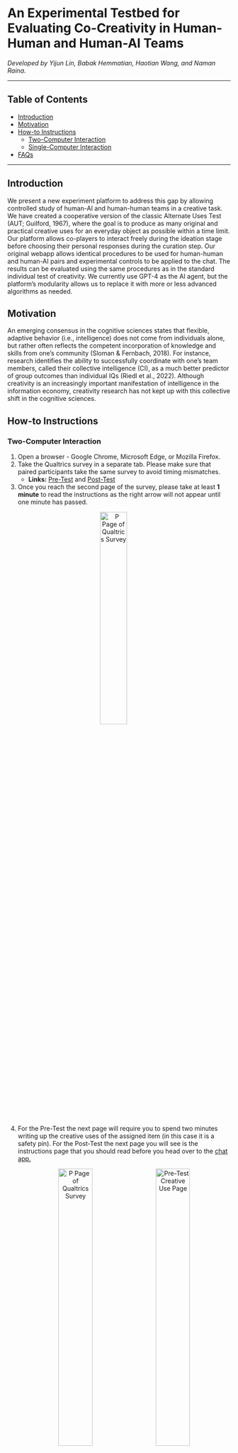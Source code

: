 # An Experimental Testbed for Evaluating Co-Creativity in Human-Human and Human-AI Teams

*Developed by Yijun Lin, Babak Hemmatian, Haotian Wang, and Naman Raina.*

---

## Table of Contents

- [Introduction](#introduction)
- [Motivation](#motivation)
- [How-to Instructions](#how-to-instructions)
  - [Two-Computer Interaction](#two-computer-interaction)
  - [Single-Computer Interaction](#single-computer-interaction)
- [FAQs](#faqs)

---

## Introduction

We present a new experiment platform to address this gap by allowing controlled study of human-AI and human-human teams in a creative task. We have created a cooperative version of the classic Alternate Uses Test (AUT; Guilford, 1967), where the goal is to produce as many original and practical creative uses for an everyday object as possible within a time limit. Our platform allows co-players to interact freely during the ideation stage before choosing their personal responses during the curation step. Our original webapp allows identical procedures to be used for human-human and human-AI pairs and experimental controls to be applied to the chat. The results can be evaluated using the same procedures as in the standard individual test of creativity. We currently use GPT-4 as the AI agent, but the platform’s modularity allows us to replace it with more or less advanced algorithms as needed.

## Motivation

An emerging consensus in the cognitive sciences states that flexible, adaptive behavior (i.e., intelligence) does not come from individuals alone, but rather often reflects the competent incorporation of knowledge and skills from one’s community (Sloman & Fernbach, 2018). For instance, research identifies the ability to successfully coordinate with one’s team members, called their collective intelligence (CI), as a much better predictor of group outcomes than individual IQs (Riedl et al., 2022). Although creativity is an increasingly important manifestation of intelligence in the information economy, creativity research has not kept up with this collective shift in the cognitive sciences.

## How-to Instructions

### Two-Computer Interaction

1. Open a browser - Google Chrome, Microsoft Edge, or Mozilla Firefox.
2. Take the Qualtrics survey in a separate tab. Please make sure that paired participants take the same survey to avoid timing mismatches.
   - **Links:** [Pre-Test](https://illinois.qualtrics.com/jfe/form/SV_eFeqLBEoz6mqcaq) and [Post-Test](https://illinois.qualtrics.com/jfe/form/SV_cNfEeh6SoG0OnnU)
3. Once you reach the second page of the survey, please take at least **1 minute** to read the instructions as the right arrow will not appear until one minute has passed.

<p align="center">
  <img src="content/third_qualtrics_one_minute.png" alt="P Page of Qualtrics Survey" width="35%" style="margin-right: 5%;">
</p>

4. For the Pre-Test the next page will require you to spend two minutes writing up the creative uses of the assigned item (in this case it is a safety pin).
   For the Post-Test the next page you will see is the instructions page that you should read before you head over to the [chat app.](https://aicreativity-frontend.onrender.com)

    <p align="center">
    <img src="content/fourth_qualtrics_pre.png" alt="P Page of Qualtrics Survey" width="40%" style="margin-right: 5%;">
    <img src="content/fifth_qualtrics_pre.png" alt="Pre-Test Creative Use Page" width="40%">
  </p>
  <p align="center">
    <em>Pre Test</em> &nbsp;&nbsp;&nbsp;&nbsp; <em>Post Test</em>
  </p>


5. For the Pre-Test you will see the following page. Please read the instructions **carefully** and use this link for the [chat app.](https://aicreativity-frontend.onrender.com)
For the Post-Test, after you are done with Round 1, please spend 5 minutes writing in detail to answer the prompt below.

   <p align="center">
    <img src="content/fifth_qualtrics_pre.png" alt="P Page of Qualtrics Survey" width="40%" style="margin-right: 5%;">
    <img src="content/sixth_qualtrics_pre.png" alt="Pre-Test Creative Use Page" width="40%">
  </p>
  <p align="center">
    <em>Pre Test</em> &nbsp;&nbsp;&nbsp;&nbsp; <em>Post Test</em>
  </p>

6. For the Pre-Test, once you are done with Round 1, please spend 5 minutes writing in detail to answer the prompt below. For the Post-Test, please follow the instructions below and begin matching again for the next round. 
    <p align="center">
    <img src="content/sixth_qualtrics_pre.png" alt="P Page of Qualtrics Survey" width="40%" style="margin-right: 5%;">
    <img src="content/seventh_qualtrics_pre.png" alt="Pre-Test Creative Use Page" width="40%">
  </p>
  <p align="center">
    <em>Pre Test</em> &nbsp;&nbsp;&nbsp;&nbsp; <em>Post Test</em>
  </p>

7. For the Pre-Test, please follow the instructions below and begin matching again for the next round. The above steps need to be repeated for both Pre/Post-Test until the end of the third round.

   <p align="center">
     <img src="content/seventh_qualtrics_pre.png" alt="Pre Test 2 Page" width="40%">
     <br>
     <em>Pre Test</em>
   </p>

8. The rest of the survey has very clear instructions and is easy to follow - if there are any questions please see the FAQs section.

### Single-Computer Interaction
1. Create two new tabs.
2. In both, head over to the [chat app](https://aicreativity-frontend.onrender.com/).
3. Please login or register with **two different** profiles when the login page appears. Also, make sure the usernames and avatars chosen are easy to identify.
4. Once the chat app page shows up, select 'match' in the top-left corner in both tabs.
5. Either use
## FAQs
### Where can I find the constant responses?
The link is [here.](https://github.com/foogeeks/AI-creativity/blob/3condition/server/config/constResponse.js)
### How do I match and chat?
1. Head over to the [chat app](https://aicreativity-frontend.onrender.com/).
2. You will be prompted to the following page:

   <p align="center">
     <img src="content/faq1.png" alt="Pre-Test Part 2 Page" width="800">
     <br>
     <em>Login Page for Chat App</em>
   </p>

3. Enter your information (note that registration requires a password confirmation).
4. Choose an avatar and type in your name as shown below:

   <p align="center">
     <img src="content/faq2.png" alt="Pre-Test Part 2 Page" width="400">
     <br>
     <em>Enter Name & Choose Avatar</em>
   </p>

5. You will see this screen (do refresh so that you can see the avatar on the top right). Click on "match".

   <p align="center">
     <img src="content/faq3.png" alt="Pre-Test Part 2 Page" width="1000">
     <br>
     <em>Match Page</em>
   </p>
   
7. You will be directed to the chat screen. Type "ready" to get started.

    <p align="center">
     <img src="content/faq4.png" alt="Pre-Test Part 2 Page" width="1000">
     <br>
     <em>Chat Page</em>
   </p>
   
### The chat app is unresponsive. What do I do?
Please refresh the page and the chat app will restart from the round (Human, Interactive AI, or Constant) you were currently in. If the problem persists, please log out and then log in again. 

### I want to provide feedback on the chat app. Who should I contact?
Please contact babak2@illinois.edu.
